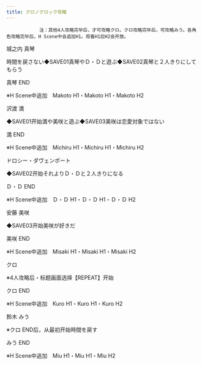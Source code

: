 ```yaml
---
title: クロノクロック攻略
---
```


                注：其他4人攻略完毕后，才可攻略クロ。クロ攻略完毕后，可攻略みう。各角色攻略完毕后，H Scene中会追加H1。观看H1后H2会开放。

城之内 真琴

時間を戻さない◆SAVE01真琴やＤ・Ｄと遊ぶ◆SAVE02真琴と２人きりにしてもらう

真琴 END

※H Scene中追加　Makoto H1・Makoto H1・Makoto H2

沢渡 満

◆SAVE01开始満や美咲と遊ぶ◆SAVE03美咲は恋愛対象ではない

満 END

※H Scene中追加　Michiru H1・Michiru H1・Michiru H2

ドロシー・ダヴェンポート

◆SAVE02开始それよりＤ・Ｄと２人きりになる

Ｄ・Ｄ END

※H Scene中追加　Ｄ・Ｄ H1・Ｄ・Ｄ H1・Ｄ・Ｄ H2

安藤 美咲

◆SAVE03开始美咲が好きだ

美咲 END

※H Scene中追加　Misaki H1・Misaki H1・Misaki H2

クロ

※4人攻略后・标题画面选择【REPEAT】开始

クロ END

※H Scene中追加　Kuro H1・Kuro H1・Kuro H2

鈴木 みう

※クロ END后，从最初开始時間を戻す

みう END

※H Scene中追加　Miu H1・Miu H1・Miu H2
              
